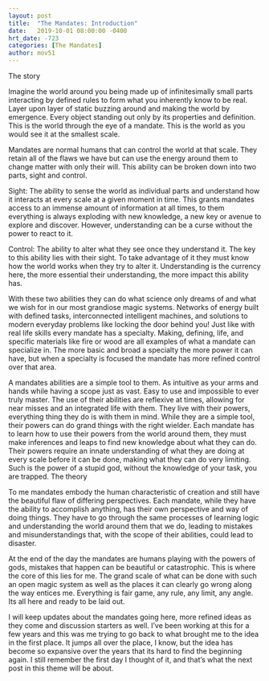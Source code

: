 ```yaml
---
layout: post
title:  "The Mandates: Introduction"
date:   2019-10-01 08:00:00 -0400
hrt_date: -723
categories: [The Mandates]
author: mov51
---
```


The story

Imagine the world around you being made up of infinitesimally small parts interacting by defined rules to form what you inherently know to be real. Layer upon layer of static buzzing around and making the world by emergence. Every object standing out only by its properties and definition. This is the world through the eye of a mandate. This is the world as you would see it at the smallest scale.

Mandates are normal humans that can control the world at that scale. They retain all of the flaws we have but can use the energy around them to change matter with only their will. This ability can be broken down into two parts, sight and control.

Sight:
The ability to sense the world as individual parts and understand how it interacts at every scale at a given moment in time. This grants mandates access to an immense amount of information at all times, to them everything is always exploding with new knowledge, a new key or avenue to explore and discover. However, understanding can be a curse without the power to react to it.

Control:
The ability to alter what they see once they understand it. The key to this ability lies with their sight. To take advantage of it they must know how the world works when they try to alter it. Understanding is the currency here, the more essential their understanding, the more impact this ability has.

With these two abilities they can do what science only dreams of and what we wish for in our most grandiose magic systems. Networks of energy built with defined tasks, interconnected intelligent machines, and solutions to modern everyday problems like locking the door behind you!
Just like with real life skills every mandate has a specialty. Making, defining, life, and specific materials like fire or wood are all examples of what a mandate can specialize in. The more basic and broad a specialty the more power it can have, but when a specialty is focused the mandate has more refined control over that area.

A mandates abilities are a simple tool to them. As intuitive as your arms and hands while having a scope just as vast. Easy to use and impossible to ever truly master. The use of their abilities are reflexive at times, allowing for near misses and an integrated life with them. They live with their powers, everything thing they do is with them in mind.
While they are a simple tool, their powers can do grand things with the right wielder. Each mandate has to learn how to use their powers from the world around them, they must make inferences and leaps to find new knowledge about what they can do. Their powers require an innate understanding of what they are doing at every scale before it can be done, making what they can do very limiting. Such is the power of a stupid god, without the knowledge of your task, you are trapped.
The theory

To me mandates embody the human characteristic of creation and still have the beautiful flaw of differing perspectives. Each mandate, while they have the ability to accomplish anything, has their own perspective and way of doing things. They have to go through the same processes of learning logic and understanding the world around them that we do, leading to mistakes and misunderstandings that, with the scope of their abilities, could lead to disaster.

At the end of the day the mandates are humans playing with the powers of gods, mistakes that happen can be beautiful or catastrophic.
This is where the core of this lies for me. The grand scale of what can be done with such an open magic system as well as the places it can clearly go wrong along the way entices me. Everything is fair game, any rule, any limit, any angle. Its all here and ready to be laid out.

I will keep updates about the mandates going here, more refined ideas as they come and discussion starters as well. I’ve been working at this for a few years and this was me trying to go back to what brought me to the idea in the first place.
It jumps all over the place, I know, but the idea has become so expansive over the years that its hard to find the beginning again. I still remember the first day I thought of it, and that’s what the next post in this theme will be about.
